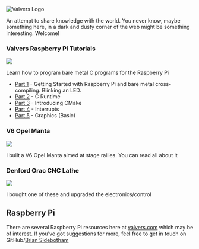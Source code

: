 ![Valvers Logo](/img/logo.png)

An attempt to share knowledge with the world. You never know, maybe something here, in a dark and dusty corner of the
web might be something interesting. Welcome!

### Valvers Raspberry Pi Tutorials

[![](/img/arm-tutorial-rpi.jpg)](/open-software/raspberry-pi/bare-metal-programming-in-c/)

Learn how to program bare metal C programs for the Raspberry Pi

- [Part 1](/open-software/raspberry-pi/step01-bare-metal-programming-in-cpt1) - Getting Started with Raspberry Pi and bare metal cross-compiling. Blinking an LED.
- [Part 2](/open-software/raspberry-pi/step02-bare-metal-programming-in-c-pt2) - C Runtime
- [Part 3](/open-software/raspberry-pi/step03-bare-metal-programming-in-c-pt3) - Introducing CMake
- [Part 4](/open-software/raspberry-pi/step04-bare-metal-programming-in-c-pt4) - Interrupts
- [Part 5](/open-software/raspberry-pi/step05-bare-metal-programming-in-c-pt5) - Graphics (Basic)

### V6 Opel Manta

[![](/img/v6manta.jpg)](/v6manta)

I built a V6 Opel Manta aimed at stage rallies. You can read all about it

### Denford Orac CNC Lathe

[![](/img/denford_orac_1.jpg)](/denford-orac)

I bought one of these and upgraded the electronics/control

## Raspberry Pi

There are several Raspberry Pi resources here at [valvers.com](https://www.valvers.com) which may be of interest. If
you've got suggestions for more, feel free to get in touch on GitHub/[Brian Sidebotham](https://github.com/BrianSidebotham)
